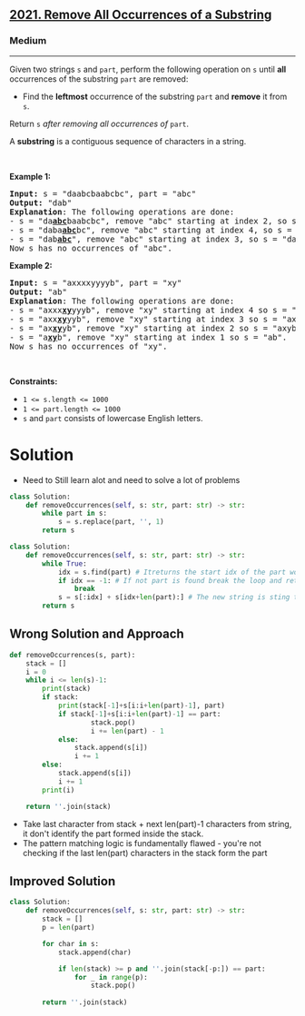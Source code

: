 <h2><a href="https://leetcode.com/problems/remove-all-occurrences-of-a-substring">2021. Remove All Occurrences of a Substring</a></h2><h3>Medium</h3><hr><p>Given two strings <code>s</code> and <code>part</code>, perform the following operation on <code>s</code> until <strong>all</strong> occurrences of the substring <code>part</code> are removed:</p>

<ul>
	<li>Find the <strong>leftmost</strong> occurrence of the substring <code>part</code> and <strong>remove</strong> it from <code>s</code>.</li>
</ul>

<p>Return <code>s</code><em> after removing all occurrences of </em><code>part</code>.</p>

<p>A <strong>substring</strong> is a contiguous sequence of characters in a string.</p>

<p>&nbsp;</p>
<p><strong class="example">Example 1:</strong></p>

<pre>
<strong>Input:</strong> s = &quot;daabcbaabcbc&quot;, part = &quot;abc&quot;
<strong>Output:</strong> &quot;dab&quot;
<strong>Explanation</strong>: The following operations are done:
- s = &quot;da<strong><u>abc</u></strong>baabcbc&quot;, remove &quot;abc&quot; starting at index 2, so s = &quot;dabaabcbc&quot;.
- s = &quot;daba<strong><u>abc</u></strong>bc&quot;, remove &quot;abc&quot; starting at index 4, so s = &quot;dababc&quot;.
- s = &quot;dab<strong><u>abc</u></strong>&quot;, remove &quot;abc&quot; starting at index 3, so s = &quot;dab&quot;.
Now s has no occurrences of &quot;abc&quot;.
</pre>

<p><strong class="example">Example 2:</strong></p>

<pre>
<strong>Input:</strong> s = &quot;axxxxyyyyb&quot;, part = &quot;xy&quot;
<strong>Output:</strong> &quot;ab&quot;
<strong>Explanation</strong>: The following operations are done:
- s = &quot;axxx<strong><u>xy</u></strong>yyyb&quot;, remove &quot;xy&quot; starting at index 4 so s = &quot;axxxyyyb&quot;.
- s = &quot;axx<strong><u>xy</u></strong>yyb&quot;, remove &quot;xy&quot; starting at index 3 so s = &quot;axxyyb&quot;.
- s = &quot;ax<strong><u>xy</u></strong>yb&quot;, remove &quot;xy&quot; starting at index 2 so s = &quot;axyb&quot;.
- s = &quot;a<strong><u>xy</u></strong>b&quot;, remove &quot;xy&quot; starting at index 1 so s = &quot;ab&quot;.
Now s has no occurrences of &quot;xy&quot;.
</pre>

<p>&nbsp;</p>
<p><strong>Constraints:</strong></p>

<ul>
	<li><code>1 &lt;= s.length &lt;= 1000</code></li>
	<li><code>1 &lt;= part.length &lt;= 1000</code></li>
	<li><code>s</code>​​​​​​ and <code>part</code> consists of lowercase English letters.</li>
</ul>

# Solution 
* Need to Still learn alot and need to solve a lot of problems 
```python
class Solution:
    def removeOccurrences(self, s: str, part: str) -> str:
        while part in s:
            s = s.replace(part, '', 1)
        return s
```

```python
class Solution:
    def removeOccurrences(self, s: str, part: str) -> str:
        while True:
            idx = s.find(part) # Itreturns the start idx of the part work
            if idx == -1: # If not part is found break the loop and return 
                break
            s = s[:idx] + s[idx+len(part):] # The new string is sting till start idx and remove the whole part string range and rest of the string
        return s
```

## Wrong Solution and Approach
```python
def removeOccurrences(s, part):
    stack = []
    i = 0
    while i <= len(s)-1:
        print(stack)
        if stack:
            print(stack[-1]+s[i:i+len(part)-1], part)
            if stack[-1]+s[i:i+len(part)-1] == part:
                    stack.pop()
                    i += len(part) - 1
            else:
                stack.append(s[i])
                i += 1
        else:
            stack.append(s[i])
            i += 1
        print(i)

    return ''.join(stack)
```            
* Take last character from stack + next len(part)-1 characters from string, it don't identify the part formed inside the stack. 
* The pattern matching logic is fundamentally flawed - you're not checking if the last len(part) characters in the stack form the part

## Improved Solution 
```python
class Solution:
    def removeOccurrences(self, s: str, part: str) -> str:
        stack = []
        p = len(part)

        for char in s:
            stack.append(char)

            if len(stack) >= p and ''.join(stack[-p:]) == part:
                for _ in range(p):
                    stack.pop()
        
        return ''.join(stack)
```

						
